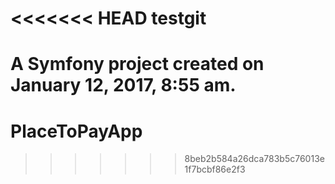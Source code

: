 <<<<<<< HEAD
testgit
=======

A Symfony project created on January 12, 2017, 8:55 am.
=======
# PlaceToPayApp
>>>>>>> 8beb2b584a26dca783b5c76013e1f7bcbf86e2f3
